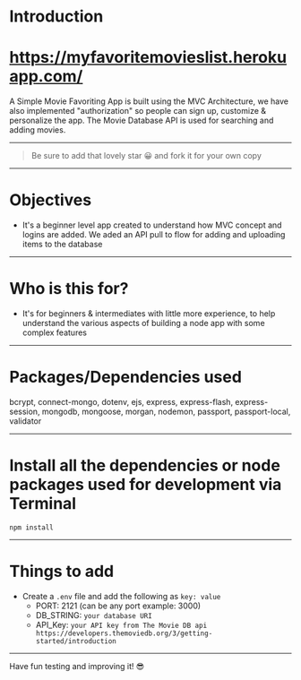 # Introduction

# https://myfavoritemovieslist.herokuapp.com/

A Simple Movie Favoriting App is built using the MVC Architecture, we have also implemented "authorization" so people can sign up, customize & personalize the app. The Movie Database API is used for searching and adding movies.

---

> Be sure to add that lovely star 😀 and fork it for your own copy

---

# Objectives

- It's a beginner level app created to understand how MVC concept and logins are added. We aded an API pull to flow for adding and uploading items to the database

---

# Who is this for? 

- It's for beginners & intermediates with little more experience, to help understand the various aspects of building a node app with some complex features

---

# Packages/Dependencies used 

bcrypt, connect-mongo, dotenv, ejs, express, express-flash, express-session, mongodb, mongoose, morgan, nodemon, passport, passport-local, validator

---

# Install all the dependencies or node packages used for development via Terminal

`npm install` 

---

# Things to add

- Create a `.env` file and add the following as `key: value` 
  - PORT: 2121 (can be any port example: 3000) 
  - DB_STRING: `your database URI` 
  - API_Key: `your API key from The Movie DB api https://developers.themoviedb.org/3/getting-started/introduction`
 ---
 
 Have fun testing and improving it! 😎
